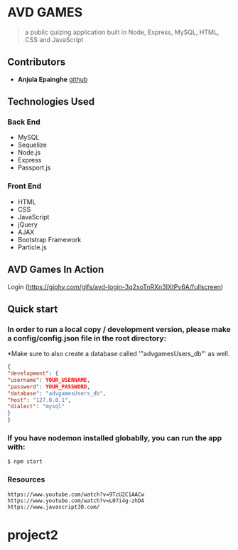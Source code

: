 # AVD GAMES
> a public quizing application built in Node, Express, MySQL, HTML, CSS and JavaScript

## Contributors
* **Anjula Epainghe** [github](https://github.com/mlanjula94)


## Technologies Used
### Back End
- MySQL
- Sequelize
- Node.js
- Express
- Passport.js

### Front End
- HTML
- CSS
- JavaScript
- jQuery
- AJAX
- Bootstrap Framework
- Particle.js


## AVD Games In Action
Login (https://giphy.com/gifs/avd-login-3q2xoTnRXn3IXtPv6A/fullscreen)




## Quick start

### In order to run a local copy / development version, please make a config/config.json file in the root directory:

*Make sure to also create a database called '"advgamesUsers_db"' as well.
```json
{
"development": {
"username": YOUR_USERNAME,
"password": YOUR_PASSWORD,
"database": "advgamesUsers_db",
"host": "127.0.0.1",
"dialect": "mysql"
}
}
```

### If you have nodemon installed globablly, you can run the app with:
``` shell
$ npm start
```

### Resources
``` 
https://www.youtube.com/watch?v=9TcU2C1AACw
https://www.youtube.com/watch?v=L07i4g-zhDA
https://www.javascript30.com/
```

# project2
